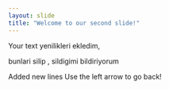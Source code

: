 ```yaml
---
layout: slide
title: "Welcome to our second slide!"
---
```

Your text
yenilikleri ekledim, 

bunlari silip , sildigimi bildiriyorum 


Added new lines 
Use the left arrow to go back!
